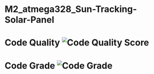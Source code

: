 # M2_atmega328_Sun-Tracking-Solar-Panel
# Code Quality ![Code Quality Score](https://api.codiga.io/project/32864/score/svg)
# Code Grade  ![Code Grade](https://api.codiga.io/project/32864/status/svg)
